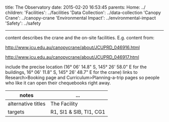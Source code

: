 title: The Observatory
date: 2015-02-20 16:53:45
parents:
  Home: ../
children:
  'Facilities': ../facilities
  'Data Collection': ../data-collection
  'Canopy Crane': ../canopy-crane
  'Environmental Impact': ../environmental-impact
  'Safety': ../safety

---

content describes the crane and the on-site facilities.  E.g. content from:

http://www.jcu.edu.au/canopycrane/about/JCUPRD_046916.html

http://www.jcu.edu.au/canopycrane/about/JCUPRD_046917.html

include the precise location (16&deg; 06' 14.8" S, 145&deg; 26' 58.0" E for the buildings, 16&deg; 06' 11.8" S, 145&deg; 26' 48.7" E for the crane)
links to Research>Booking page and Curriculum>Planning-a-trip pages so people who like it can open their chequebooks right away.


 notes | ...
-------|-----
alternative titles | The Facility
targets | R1, SI1 & SIB, TI1, CG1
